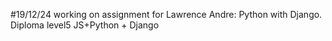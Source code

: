#19/12/24
working on assignment for Lawrence
Andre: Python with Django. Diploma level5 JS+Python + Django
